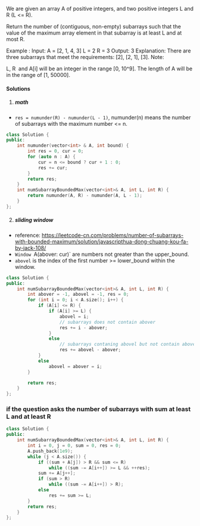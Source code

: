 We are given an array A of positive integers, and two positive integers L and R (L <= R).

Return the number of (contiguous, non-empty) subarrays such that the value of the maximum array element in that subarray is at least L and at most R.

Example :
Input: 
A = [2, 1, 4, 3]
L = 2
R = 3
Output: 3
Explanation: There are three subarrays that meet the requirements: [2], [2, 1], [3].
Note:

L, R  and A[i] will be an integer in the range [0, 10^9].
The length of A will be in the range of [1, 50000].

#### Solutions

1. ##### math

- `res = numunder(R) - numunder(L - 1)`, numunder(n) means the number of subarrays with the maximum number <= n.

```c++
class Solution {
public:
    int numunder(vector<int> & A, int bound) {
        int res = 0, cur = 0;
        for (auto n : A) {
            cur = n <= bound ? cur + 1 : 0;
            res += cur;
        }
        return res;
    }
    int numSubarrayBoundedMax(vector<int>& A, int L, int R) {
        return numunder(A, R) - numunder(A, L - 1);
    }
};
```


2. ##### sliding window

- reference: https://leetcode-cn.com/problems/number-of-subarrays-with-bounded-maximum/solution/javascripthua-dong-chuang-kou-fa-by-jack-108/
- `Window `A(abover: cur)` are numbers not greater than the upper_bound.
- `abovel` is the index of the first number >= lower_bound within the window.

```c++
class Solution {
public:
    int numSubarrayBoundedMax(vector<int>& A, int L, int R) {
        int abover = -1, abovel = -1, res = 0;
        for (int i = 0; i < A.size(); i++) {
            if (A[i] <= R) {
                if (A[i] >= L) {
                    abovel = i;
                    // subarrays does not contain abover
                    res += i - abover;
                }
                else
                    // subarrays contaning abovel but not contain abover
                    res += abovel - abover;
            }
            else
                abovel = abover = i;
        }

        return res;
    }
};
```










### if the question asks the number of subarrays with sum at least L and at least R

```c++
class Solution {
public:
    int numSubarrayBoundedMax(vector<int>& A, int L, int R) {
        int i = 0, j = 0, sum = 0, res = 0;
        A.push_back(1e9);
        while (j < A.size()) {
            if ((sum + A[j]) > R && sum <= R)
                while ((sum -= A[i++]) >= L && ++res);
            sum += A[j++];
            if (sum > R)
                while ((sum -= A[i++]) > R);
            else
                res += sum >= L;
        }
        return res;
    }
};
```

